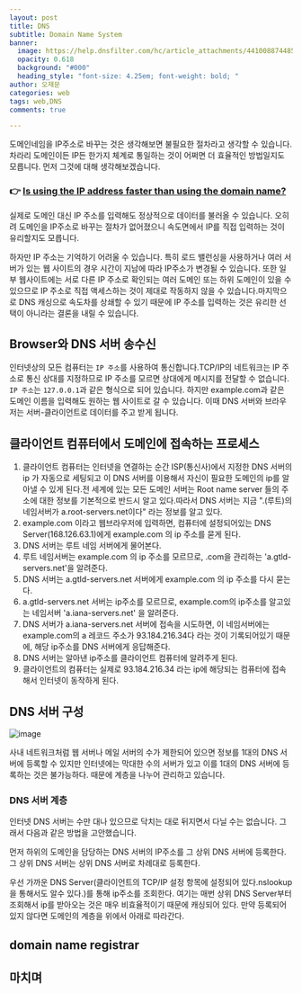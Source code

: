 ```yaml
---
layout: post
title: DNS
subtitle: Domain Name System 
banner:
  image: https://help.dnsfilter.com/hc/article_attachments/4410088744851/DoT_or_DoH_Blog_07162020_AuthoritativeDNS__3_.png
  opacity: 0.618
  background: "#000"
  heading_style: "font-size: 4.25em; font-weight: bold; "
author: 오재문
categories: web
tags: web,DNS
comments: true

---
```


도메인네임을 IP주소로 바꾸는 것은 생각해보면 불필요한 절차라고 생각할 수  있습니다. 차라리 도메인이든 IP든 한가지 체계로 통일하는 것이 어쩌면 더 효율적인 방법일지도 모릅니다. 먼저 그것에 대해 생각해보겠습니다.

### 👉 [Is using the IP address faster than using the domain name?](https://stackoverflow.com/questions/15964050/is-using-the-ip-address-faster-than-using-the-domain-name)


실제로 도메인 대신 IP 주소를 입력해도 정상적으로 데이터를 불러올 수 있습니다. 오히려 도메인을 IP주소로 바꾸는 절차가 없어졌으니 속도면에서 IP를 직접 입력하는 것이 유리할지도 모릅니다.

하자만 IP 주소는 기억하기 어려울 수 있습니다. 특히 로드 밸런싱을 사용하거나 여러 서버가 있는 웹 사이트의 경우 시간이 지남에 따라 IP주소가 변경될 수 있습니다. 또한 일부 웹사이트에는 서로 다른 IP 주소로 확인되는 여러 도메인 또는 하위 도메인이 있을 수 있으므로 IP 주소로 직접 액세스하는 것이 제대로 작동하지 않을 수 있습니다.마지막으로 DNS 캐싱으로 속도차를 상쇄할 수 있기 때문에 IP 주소를 입력하는 것은 유리한 선택이 아니라는 결론을 내릴 수 있습니다.

## Browser와 DNS 서버 송수신

인터넷상의 모든 컴퓨터는 `IP 주소`를 사용하여 통신합니다.TCP/IP의 네트워크는 IP 주소로 통신 상대를 지정하므로 IP 주소를 모르면 상대에게 메시지를 전달할 수 없습니다. `IP 주소`는 `127.0.0.1`과 같은 형식으로 되어 있습니다. 하지만 example.com과 같은 도메인 이름을 입력해도 원하는 웹 사이트로 갈 수 있습니다. 이때 DNS 서버와 브라우저는 서버-클라이언트로 데이터를 주고 받게 됩니다.

 ## 클라이언트 컴퓨터에서 도메인에 접속하는 프로세스

1. 클라이언트 컴퓨터는 인터넷을 연결하는 순간 ISP(통신사)에서 지정한 DNS 서버의 ip 가 자동으로 세팅되고 이 DNS 서버를 이용해서 자신이 필요한 도메인의 ip를 알아낼 수 있게 된다.전 세계에 있는 모든 도메인 서버는 Root name server 들의 주소에 대한 정보를 기본적으로 반드시 알고 있다.따라서 DNS 서버는 지금 ".(루트)의 네임서버가 a.root-servers.net이다" 라는 정보를 알고 있다.
2. example.com 이라고 웹브라우저에 입력하면, 컴퓨터에 설정되어있는 DNS Server(168.126.63.1)에게 example.com 의 ip 주소를 묻게 된다.
3. DNS 서버는 루트 네임 서버에게 물어본다. 
4. 루트 네임서버는 example.com 의 ip 주소를 모르므로, .com을 관리하는 'a.gtld-servers.net'을 알려준다.
5. DNS 서버는 a.gtld-servers.net 서버에게 example.com 의 ip 주소를 다시 묻는다.
6. a.gtld-servers.net 서버는 ip주소를 모르므로, example.com의 ip주소를 알고있는 네임서버 'a.iana-servers.net' 을 알려준다.
7. DNS 서버가 a.iana-servers.net 서버에 접속을 시도하면, 이 네임서버에는 example.com의 a 레코드 주소가 93.184.216.34다 라는 것이 기록되어있기 때문에, 해당 ip주소를 DNS 서버에게 응답해준다.
8. DNS 서버는 알아낸 ip주소를 클라이언트 컴퓨터에 알려주게 된다.
9. 클라이언트의 컴퓨터는 실제로 93.184.216.34 라는 ip에 해당되는 컴퓨터에 접속해서 인터넷이 동작하게 된다.

## DNS 서버 구성

![image](https://user-images.githubusercontent.com/51963264/224588647-9be0b327-019c-4ac7-b710-f185731391ee.png)

사내 네트워크처럼 웹 서버나 메일 서버의 수가 제한되어 있으면 정보를 1대의 DNS 서버에 등록할 수 있지만 인터넷에는 막대한 수의 서버가 있고 이를 1대의 DNS 서버에 등록하는 것은 불가능하다. 때문에 계층을 나누어 관리하고 있습니다.

### DNS 서버 계층

인터넷 DNS 서버는 수만 대나 있으므로 닥치는 대로 뒤지면서 다닐 수는 없습니다. 그래서 다음과 같은 방법을 고안했습니다. 

먼저 하위의 도메인을 담당하는 DNS 서버의 IP주소를 그 상위 DNS 서버에 등록한다. 그 상위 DNS 서버는 상위 DNS 서버로 차례대로 등록한다.

우선 가까운 DNS Server(클라이언트의 TCP/IP 설정 항목에 설정되어 있다.nslookup을 통해서도 알수 있다.)를 통해 ip주소를 조회한다. 여기는 매번 상위 DNS Server부터 조회해서 ip를 받아오는 것은 매우 비효율적이기 때문에 캐싱되어 있다. 만약 등록되어 있지 않다면 도메인의 계층을 위에서 아래로 따라간다.

## domain name registrar


## 마치며
